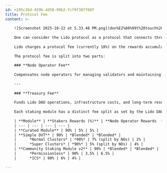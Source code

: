 ```yaml
---
id: n195c3bd-459b-4d58-99b2-fcf9f38ff68f
title: Protocol Fee
content: >-
   
    ![Screenshot 2025-10-22 at 5.33.48 PM.png](don%E2%80%99t%20touch%20HTML%20layout%20in%20progress/Screenshot_2025-10-22_at_5.33.48_PM.png)
    
    One can consider the Lido protocol as a protocol that connects three actors: the Lido DAO, stakers (stETH holders), and Node Operators (independent third parties that run validators using Lido). In order for the protocol to be sustainable, a protocol fee is incurred on staking rewards, which works by "splitting" rewards during the rebase process across these three actors.
    
    Lido charges a protocol fee (currently 10%) on the rewards accumulated by the staked ETH underlying the protocol. This fee sustains the protocol’s operations, supports infrastructure, and funds ecosystem development. It is automatically apportioned as a part of the daily rebase process, during the rewards distribution phase. The protocol fee is waived during periods of negative net rewards, when Consensus Layer penalties exceed earned rewards. The fee rate is set by the Lido DAO through on-chain governance, subject to alignment with the protocol’s needs and user interests. 
    
    The protocol fee is split into two parts:
    
    ### **Node Operator Fee**
    
    Compensates node operators for managing validators and maintaining network reliability.
    
    ---
    
    ### **Treasury Fee**
    
    Funds Lido DAO operations, infrastructure costs, and long-term research and development efforts.
    
    Each staking module has a distinct fee split as set by the Lido DAO in each module's configuration.
    
    | **Module** | **Stakers Rewards (%)** | **Node Operator Rewards  (%)** | **DAO Rewards (%)** |
    | --- | --- | --- | --- |
    | **Curated Module** | 90% | 5% | 5% |
    | **Simple DVT** | 90% | *Blended* | *Blended* |
    |      *Normal Clusters* | *90%* | 7% (split by NOs) | 2% |
    |      *Super Clusters* | *90%* | 5% (split by NOs) | 4% |
    | **Community Staking Module v2** | 90% | *Blended* | *Blended* |
    |      *Permissionless* | 90% | 3.5% | 6.5% |
    |      *ICS* | 90% | 6% | 4% |

---
```


